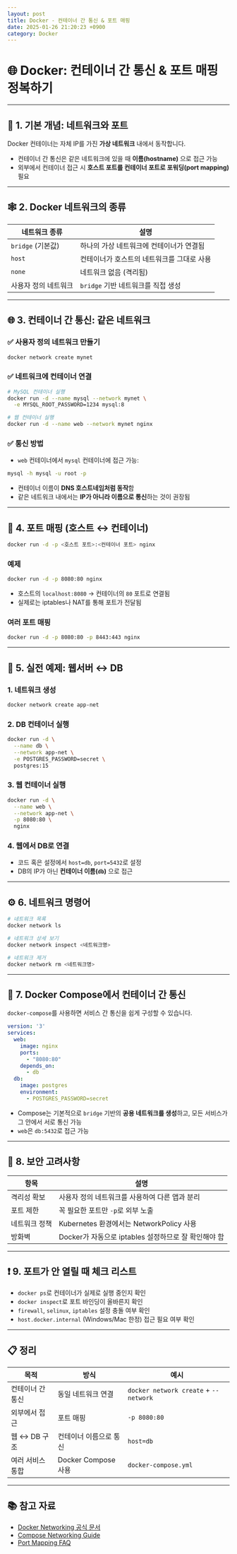 ```yaml
---
layout: post
title: Docker - 컨테이너 간 통신 & 포트 매핑
date: 2025-01-26 21:20:23 +0900
category: Docker
---
```

# 🌐 Docker: 컨테이너 간 통신 & 포트 매핑 정복하기

---

## 📡 1. 기본 개념: 네트워크와 포트

Docker 컨테이너는 자체 IP를 가진 **가상 네트워크** 내에서 동작합니다.  
- 컨테이너 간 통신은 같은 네트워크에 있을 때 **이름(hostname)** 으로 접근 가능
- 외부에서 컨테이너 접근 시 **호스트 포트를 컨테이너 포트로 포워딩(port mapping)** 필요

---

## 🕸️ 2. Docker 네트워크의 종류

| 네트워크 종류 | 설명 |
|---------------|------|
| `bridge` (기본값) | 하나의 가상 네트워크에 컨테이너가 연결됨 |
| `host` | 컨테이너가 호스트의 네트워크를 그대로 사용 |
| `none` | 네트워크 없음 (격리됨) |
| 사용자 정의 네트워크 | `bridge` 기반 네트워크를 직접 생성 |

---

## 🌐 3. 컨테이너 간 통신: 같은 네트워크

### ✅ 사용자 정의 네트워크 만들기

```bash
docker network create mynet
```

### ✅ 네트워크에 컨테이너 연결

```bash
# MySQL 컨테이너 실행
docker run -d --name mysql --network mynet \
  -e MYSQL_ROOT_PASSWORD=1234 mysql:8

# 웹 컨테이너 실행
docker run -d --name web --network mynet nginx
```

### ✅ 통신 방법

- `web` 컨테이너에서 `mysql` 컨테이너에 접근 가능:
```bash
mysql -h mysql -u root -p
```
- 컨테이너 이름이 **DNS 호스트네임처럼 동작**함
- 같은 네트워크 내에서는 **IP가 아니라 이름으로 통신**하는 것이 권장됨

---

## 🚪 4. 포트 매핑 (호스트 ↔ 컨테이너)

```bash
docker run -d -p <호스트 포트>:<컨테이너 포트> nginx
```

### 예제

```bash
docker run -d -p 8080:80 nginx
```

- 호스트의 `localhost:8080` → 컨테이너의 `80` 포트로 연결됨
- 실제로는 iptables나 NAT를 통해 포트가 전달됨

### 여러 포트 매핑

```bash
docker run -d -p 8080:80 -p 8443:443 nginx
```

---

## 🧪 5. 실전 예제: 웹서버 ↔ DB

### 1. 네트워크 생성

```bash
docker network create app-net
```

### 2. DB 컨테이너 실행

```bash
docker run -d \
  --name db \
  --network app-net \
  -e POSTGRES_PASSWORD=secret \
  postgres:15
```

### 3. 웹 컨테이너 실행

```bash
docker run -d \
  --name web \
  --network app-net \
  -p 8080:80 \
  nginx
```

### 4. 웹에서 DB로 연결

- 코드 혹은 설정에서 `host=db`, `port=5432`로 설정
- DB의 IP가 아닌 **컨테이너 이름(`db`)** 으로 접근

---

## ⚙️ 6. 네트워크 명령어

```bash
# 네트워크 목록
docker network ls

# 네트워크 상세 보기
docker network inspect <네트워크명>

# 네트워크 제거
docker network rm <네트워크명>
```

---

## 🧱 7. Docker Compose에서 컨테이너 간 통신

`docker-compose`를 사용하면 서비스 간 통신을 쉽게 구성할 수 있습니다.

```yaml
version: '3'
services:
  web:
    image: nginx
    ports:
      - "8080:80"
    depends_on:
      - db
  db:
    image: postgres
    environment:
      - POSTGRES_PASSWORD=secret
```

- Compose는 기본적으로 `bridge` 기반의 **공용 네트워크를 생성**하고, 모든 서비스가 그 안에서 서로 통신 가능
- `web`은 `db:5432`로 접근 가능

---

## 🔐 8. 보안 고려사항

| 항목 | 설명 |
|------|------|
| 격리성 확보 | 사용자 정의 네트워크를 사용하여 다른 앱과 분리 |
| 포트 제한 | 꼭 필요한 포트만 `-p`로 외부 노출 |
| 네트워크 정책 | Kubernetes 환경에서는 NetworkPolicy 사용 |
| 방화벽 | Docker가 자동으로 iptables 설정하므로 잘 확인해야 함 |

---

## ❗ 9. 포트가 안 열릴 때 체크 리스트

- `docker ps`로 컨테이너가 실제로 실행 중인지 확인
- `docker inspect`로 포트 바인딩이 올바른지 확인
- `firewall`, `selinux`, `iptables` 설정 충돌 여부 확인
- `host.docker.internal` (Windows/Mac 한정) 접근 필요 여부 확인

---

## 📋 정리

| 목적 | 방식 | 예시 |
|------|------|------|
| 컨테이너 간 통신 | 동일 네트워크 연결 | `docker network create` + `--network` |
| 외부에서 접근 | 포트 매핑 | `-p 8080:80` |
| 웹 ↔ DB 구조 | 컨테이너 이름으로 통신 | `host=db` |
| 여러 서비스 통합 | Docker Compose 사용 | `docker-compose.yml` |

---

## 📚 참고 자료

- [Docker Networking 공식 문서](https://docs.docker.com/network/)
- [Compose Networking Guide](https://docs.docker.com/compose/networking/)
- [Port Mapping FAQ](https://docs.docker.com/config/containers/container-networking/)